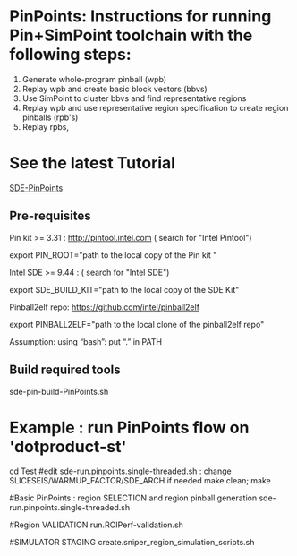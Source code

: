 # PinPoints:  Instructions for running Pin+SimPoint toolchain with the following steps:
  1. Generate whole-program pinball (wpb)
  2. Replay wpb and create basic block vectors (bbvs)
  3. Use SimPoint to cluster bbvs and find representative regions 
  4. Replay wpb and use representative region specification to create region pinballs (rpb's)
  5. Replay rpbs,

#  See the latest Tutorial 
[SDE-PinPoints](Documents/SDE-PinPoints-2024.pdf)

  
## Pre-requisites
Pin kit >= 3.31 : http://pintool.intel.com  ( search for "Intel Pintool")

export PIN_ROOT="path to the local copy of the Pin kit "

Intel SDE  >= 9.44  :  ( search for "Intel SDE") 

export SDE_BUILD_KIT="path to the  local copy of the SDE Kit"

Pinball2elf repo: https://github.com/intel/pinball2elf 

export PINBALL2ELF="path to the  local clone of the pinball2elf repo"

Assumption: using “bash”:  put “.” in PATH 

## Build required tools
sde-pin-build-PinPoints.sh

# Example : run PinPoints flow on 'dotproduct-st'
cd Test
#edit sde-run.pinpoints.single-threaded.sh : change SLICESEIS/WARMUP_FACTOR/SDE_ARCH if needed
make clean; make

#Basic PinPoints : region SELECTION and region pinball generation
sde-run.pinpoints.single-threaded.sh

#Region VALIDATION
run.ROIPerf-validation.sh

#SIMULATOR STAGING
create.sniper_region_simulation_scripts.sh

